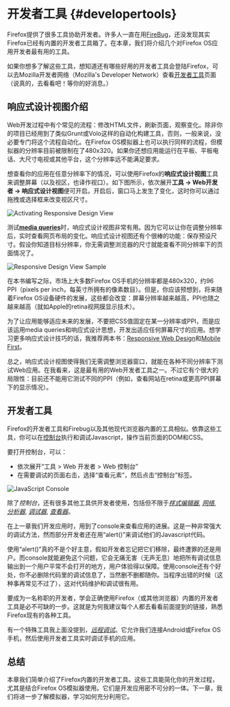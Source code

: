 # 开发者工具 {#developertools}

Firefox提供了很多工具协助开发者。许多人一直在用[FireBug](https://addons.mozilla.org/pt-BR/firefox/addon/firebug/)，还没发现其实Firefox已经有内置的开发者工具箱了。在本章，我们将介绍几个对Firefox OS应用开发者最有用的工具。

如果你想多了解这些工具，想知道还有哪些好用的开发者工具会登陆Firefox，可以去Mozilla开发者网络（Mozilla's Developer Network）查看[开发者工具](https://developer.mozilla.org/en-US/docs/Tools)页面（说真的，去看看吧！等你的好消息。）

## 响应式设计视图介绍

Web开发过程中有个常见的流程：修改HTML文件，刷新页面，观察变化。除非你的项目已经用到了类似Grunt或Volo这样的自动化构建工具，否则，一般来说，没必要专门将这个流程自动化。在Firefox OS模拟器上也可以执行同样的流程，但模拟器的分辨率目前被限制在了480x320。如果你还想应用能运行在平板、平板电话、大尺寸电视或其他平台，这个分辨率远不能满足要求。

想查看你的应用在任意分辨率下的情况，可以使用Firefox的**响应式设计视图**工具来调整屏幕（以及视区，也译作视口）。如下图所示，依次展开**工具 -> Web开发者 -> 响应式设计视图**便可开启。开启后，窗口马上发生了变化，这时你可以通过拖拽或选择框来改变视区尺寸。

![Activating Responsive Design View](images/originals/responsive-design-view.png)

测试[**media queries**](https://developer.mozilla.org/en-US/docs/Web/Guide/CSS/Media_queries)时，响应式设计视图非常有用。因为它可以让你在调整分辨率后，实时查看网页布局的变化。响应式设计视图还有个很棒的功能：保存预设尺寸。假设你知道目标分辨率，你无需调整浏览器的尺寸就能查看不同分辨率下的页面情况了。

![Responsive Design View Sample](images/originals/responsive-view-sample.png)

在本书编写之际，市场上大多数Firefox OS手机的分辨率都是480x320，约96 PPI（pixels per inch，每英寸所拥有的像素数目）。但是，你应该预想到，将来随着Firefox OS设备硬件的发展，这些都会改变：屏幕分辨率越来越高，PPI也随之越来越高（就如Apple的retina视网膜显示技术）。

为了让应用能够适应未来的发展，不要把CSS值固定在某一分辨率或PPI，而是应该运用media queries和响应式设计思想，开发出适应任何屏幕尺寸的应用。想学习更多响应式设计技巧的话，我推荐两本书：[Responsive Web Design](http://www.abookapart.com/products/responsive-web-design)和[Mobile First](http://www.abookapart.com/products/mobile-first)。

总之，响应式设计视图使得我们无需调整浏览器窗口，就能在各种不同分辨率下测试Web应用。在我看来，这是最有用的Web开发者工具之一。不过它有个很大的局限性：目前还不能用它测试不同的PPI（例如，查看网站在retina或更高PPI屏幕下的显示情况）。

## 开发者工具

Firefox的开发者工具和Firebug以及其他现代浏览器内置的工具相似。依靠这些工具，你可以在[控制台](https://developer.mozilla.org/en-US/docs/Web/API/console)执行和调试Javascript，操作当前页面的DOM和CSS。

要打开控制台，可以：

  * 依次展开“工具 > Web 开发者 > Web 控制台”
  * 在需要调试的页面右击，选择“查看元素”，然后点击“控制台”标签。

![JavaScript Console](images/originals/console-open.png) 

除了*控制台*，还有很多其他工具供开发者使用，包括但不限于[*样式编辑器*](https://developer.mozilla.org/en-US/docs/Tools/Style_Editor), [*网络*](https://developer.mozilla.org/en-US/docs/Tools/Network_Monitor), [*分析器*](https://developer.mozilla.org/en-US/docs/Tools/Profiler), [*调试器*](https://developer.mozilla.org/en-US/docs/Tools/Debugger), [*查看器*](https://developer.mozilla.org/en-US/docs/Tools/Page_Inspector)。

在上一章我们开发应用时，用到了console来查看应用的进展。这是一种非常强大的调试方法，然而部分开发者还在用“alert()”来调试他们的Javascript代码。
   
使用“alert()”真的不是个好主意，假如开发者忘记把它们移除，最终遭罪的还是用户。而console就能避免这个问题，它会无痛无害（无声无息）地把所有调试信息输出到一个用户平常不会打开的地方，用户体验得以保障。使用console还有个好处，你不必删除代码里的调试信息了，当然删不删都随你。当程序出错的时候（这种事再常见不过了），这对代码维护和调试很有用。

要成为一名称职的开发者，学会正确使用Firefox（或其他浏览器）内置的开发者工具是必不可缺的一步。这就是为何我建议每个人都去看看前面提到的链接，熟悉Firefox现有的各种工具。

有一个特殊工具我上面没提到，[*远程调试*](https://developer.mozilla.org/en-US/docs/Tools/Remote_Debugging)。它允许我们连接Android或Firefox OS手机，然后使用开发者工具实时调试手机的应用。

## 总结

本章我们简单介绍了Firefox内置的开发者工具。这些工具能简化你的开发过程，尤其是结合Firefox OS模拟器使用。它们是开发应用密不可分的一体。下一章，我们将进一步了解模拟器，学习如何充分利用它。